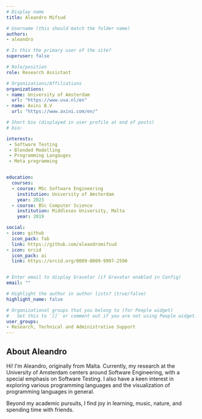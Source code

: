 ```yaml
---
# Display name
title: Aleandro Mifsud

# Username (this should match the folder name)
authors:
- aleandro

# Is this the primary user of the site?
superuser: false

# Role/position
role: Research Assistant

# Organizations/Affiliations
organizations:
- name: University of Amsterdam
  url: "https://www.uva.nl/en"
- name: Axini B.V
  url: "https://www.axini.com/en/"

# Short bio (displayed in user profile at end of posts)
# bio: 

interests:
 - Software Testing
 - Blended Modelling
 - Programming Langauges
 - Meta programming


education:
  courses:
  - course: MSc Software Engineering
    institution: University of Amsterdam
    year: 2023
  - course: BSc Computer Science
    institution: Middlesex University, Malta
    year: 2019

social:
- icon: github
  icon_pack: fab
  link: https://github.com/aleandromifsud
- icon: orcid
  icon_pack: ai 
  link: https://orcid.org/0009-0009-9997-2590


# Enter email to display Gravatar (if Gravatar enabled in Config)
email: ""

# Highlight the author in author lists? (true/false)
highlight_name: false

# Organizational groups that you belong to (for People widget)
#   Set this to `[]` or comment out if you are not using People widget.
user_groups:
- Research, Technical and Administrative Support
---
```


<h2>About Aleandro</h2>
<p>Hi! I'm Aleandro, originally from Malta. Currently, my research at the University of Amsterdam centers around Software Engineering, with a special emphasis on Software Testing. I also have a keen interest in exploring various programming languages and the visualization of programming languages in general.</p>

<p>Beyond my academic pursuits, I find joy in learning, music, nature, and spending time with friends.</p>